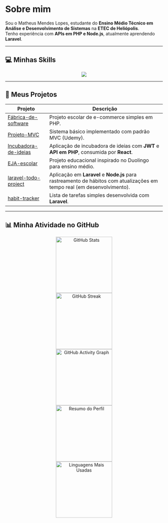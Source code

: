 # Sobre mim

Sou o Matheus Mendes Lopes, estudante do **Ensino Médio Técnico em Análise e Desenvolvimento de Sistemas** na **ETEC de Heliópolis**.  
Tenho experiência com **APIs em PHP e Node.js**, atualmente aprendendo **Laravel**.

---

## 💻 Minhas Skills

<div align="center">
<img src="https://skillicons.dev/icons?i=html,css,js,bootstrap,nodejs,express,mysql,php,laravel,docker,git&theme=dark" />
</div>

---

## 🚀 Meus Projetos

| Projeto | Descrição |
|---------|-----------|
| [Fábrica-de-software](https://github.com/MatheusMendesL/Software-Factory) | Projeto escolar de e-commerce simples em PHP. |
| [Projeto-MVC](https://github.com/MatheusMendesL/Project-course-MVC) | Sistema básico implementado com padrão MVC (Udemy). |
| [Incubadora-de-ideias](https://github.com/MatheusMendesL/Idea-incubator) | Aplicação de incubadora de ideias com **JWT** e **API em PHP**, consumida por **React**. |
| [EJA-escolar](https://github.com/MatheusMendesL/EJA-school) | Projeto educacional inspirado no Duolingo para ensino médio. |
| [laravel-todo-project](https://github.com/MatheusMendesL/laravel-to-do-project) | Aplicação em **Laravel** e **Node.js** para rastreamento de hábitos com atualizações em tempo real (em desenvolvimento). |
| [habit-tracker](https://github.com/MatheusMendesL/Habit-tracker-not-complete) | Lista de tarefas simples desenvolvida com **Laravel**. |

---

## 📊 Minha Atividade no GitHub

<div align="center"> <img src="https://github-readme-stats.vercel.app/api?username=MatheusMendesL&show_icons=true&theme=dark&hide_title=true&hide=contribs&count_private=true" alt="GitHub Stats" height="180" /> <br> <img src="https://github-readme-streak-stats.herokuapp.com/?user=MatheusMendesL&theme=dark" alt="GitHub Streak" height="180"/> <br> <img src="https://github-readme-activity-graph.vercel.app/graph?username=MatheusMendesL&theme=github-compact" alt="GitHub Activity Graph" height="180"/> <br> <img src="https://github-profile-summary-cards.vercel.app/api/cards/profile-details?username=MatheusMendesL&theme=github_dark" alt="Resumo do Perfil" height="180"/> <br> <img src="https://github-readme-stats.vercel.app/api/top-langs/?username=MatheusMendesL&layout=compact&theme=dark" alt="Linguagens Mais Usadas" height="180"/> </div>
